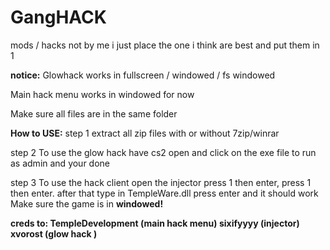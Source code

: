 # GangHACK
mods / hacks not by me i just place the one i think are best and put them in 1

**notice:** 
Glowhack works in  fullscreen / windowed / fs windowed

Main hack menu works in windowed for now

Make sure all files are in the same folder

**How to USE:**
step 1 extract all zip files with or without 7zip/winrar

step 2  To use the glow hack have cs2 open and click on the exe file to run as admin and your done

step 3 To use the hack client open the injector  press 1 then enter, press 1 then enter. after that  type in TempleWare.dll press enter and it should work Make sure the game is in **windowed!**






**creds to:     TempleDevelopment (main hack menu)
              sixifyyyy (injector)
              xvorost (glow hack )**
